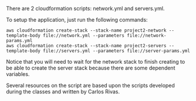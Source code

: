 There are 2 cloudformation scripts: network.yml and servers.yml.

To setup the application, just run the following commands:

```
aws cloudformation create-stack --stack-name project2-network --template-body file://network.yml --parameters file://network-params.yml
aws cloudformation create-stack --stack-name project2-servers --template-body file://servers.yml --parameters file://server-params.yml
```

Notice that you will need to wait for the network stack to finish creating to be able to create the server stack because there are some dependent variables.

Several resources on the script are based upon the scripts developed during the classes and written by Carlos Rivas.
